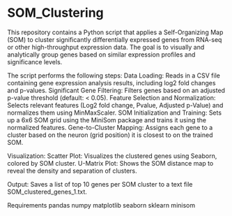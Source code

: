 # SOM_Clustering
This repository contains a Python script that applies a Self-Organizing Map (SOM) to cluster significantly differentially expressed genes from RNA-seq or other high-throughput expression data. The goal is to visually and analytically group genes based on similar expression profiles and significance levels.

The script performs the following steps:
Data Loading: Reads in a CSV file containing gene expression analysis results, including log2 fold changes and p-values.
Significant Gene Filtering: Filters genes based on an adjusted p-value threshold (default: < 0.05).
Feature Selection and Normalization: Selects relevant features (Log2 fold change, Pvalue, Adjusted p-Value) and normalizes them using MinMaxScaler.
SOM Initialization and Training: Sets up a 6x6 SOM grid using the MiniSom package and trains it using the normalized features.
Gene-to-Cluster Mapping: Assigns each gene to a cluster based on the neuron (grid position) it is closest to on the trained SOM.

Visualization:
Scatter Plot: Visualizes the clustered genes using Seaborn, colored by SOM cluster.
U-Matrix Plot: Shows the SOM distance map to reveal the density and separation of clusters.

Output:
Saves a list of top 10 genes per SOM cluster to a text file SOM_clustered_genes_1.txt.

Requirements
  pandas
  numpy
  matplotlib
  seaborn
  sklearn
  minisom
